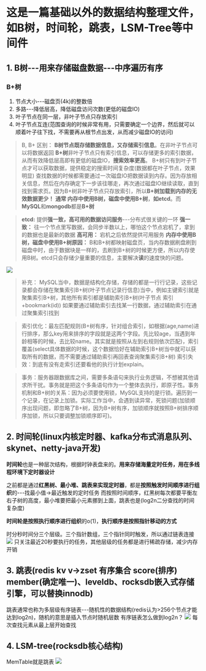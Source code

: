 # 这是一篇基础以外的数据结构整理文件，如B树，时间轮，跳表，LSM-Tree等中间件

## 1. B树---用来存储磁盘数据---中序遍历有序
### B+树
1. 节点大小---磁盘页(4k)的整数倍
2. 多路---降低层高，降低磁盘访问次数(更低的磁盘IO)
3. 叶子节点在同一层，非叶子节点只存放索引
4. 叶子节点互连(范围查询的时候非常有用，只需要确定一个边界，然后就可以顺着叶子往下找，不需要再从根节点出发，从而减少磁盘IO的访问)
>B, B+ 区别：
**B树节点既存储数据信息，又存储索引信息**。在非叶子节点可以将数据返回
**B+树**非叶子节点只有索引信息，可以存储更多的索引数据，从而有效降低层高即有更低的磁盘IO，**搜索效率更高**。
B+树只有到叶子节点才可以获取数据，提供稳定的搜索时间复杂度(数据都在叶子节点，效果明显)
查找数据的时候都需要通过一次磁盘IO把数据读到内存。因为存放相关信息，然后在内存确定下一步该往哪走，再次通过磁盘IO继续读取，直到找到需求页。因为B+树非叶子节点只存放索引，所以**B+树加载到内存的无效数据更少！**
**通常 内存中使用B树，磁盘中使用B+树**，**如etcd**。而**MySQL**和**mongodb**都是**B+树**

>**etcd:** 提供**强一致，高可用的数据访问服务**---分布式很关键的一环
**强一致：** 往一个节点里写数据，会同步半数以上，哪怕这个节点宕机了，拿到的数据也是最新的数据
**高可用：** 宕机之后依然提供可用服务
**内存中使用B树，磁盘中使用B+树原因：**
B和B+树都映射磁盘页，当内存数据刷盘刷到磁盘中时，由于数据块是一样的，去刷到B+树的时候更方便，所以内存使用B树。etcd只会存储少量重要的信息，主要解决**读**的速度快的问题。

![](2023-02-15-10-31-53.png)

>补充：
MySQL当中，数据是结构化存储，存储的都是一行行记录，这些记录都会存储在聚集索引B+树(叶子节点记录行信息)当中，例如主键索引就是聚集索引B+树，其他所有索引都是辅助索引B+树(叶子节点 索引+bookmark(id))
如果要通过辅助索引去找某一行数据，通过辅助索引在通过聚集索引找到

>索引优化：最左匹配规则(B+树有序，针对组合索引，如根据(age,name)进行排序，那么key用来排序的字段就是这两个字段。先比较age，当遇到年龄相等的时候，去比较name。其实就是按照从左到右规则依次匹配)，索引覆盖(select具体数据的时候，这个数据恰好在辅助索引B+树当中就可以获取所有的数据，而不需要通过辅助索引再回表查询聚集索引B+树)
索引失效：到底有没有走索引还要看他的执行计划explain。

>事务：服务器跟数据库之间，需要多条语句来执行业务逻辑，不想被其他请求所干扰。事务就是把这个多条语句作为一个整体去执行，即原子性。事务机制和B+树的关系：因为必须要使用锁，MySQL支持的是行锁。遍历到一个记录，在记录上加锁。实际工作当中，会遇到读异常，死锁问题(加锁顺序出现问题，即忽略了B+树，因为B+树有序，加锁顺序就按照B+树排序顺序加锁，所以只要调整加锁顺序即可)。

## 2. 时间轮(linux内核定时器、kafka分布式消息队列、skynet、netty-java开发)
**时间轮**也是一种层次结构，根据时钟表盘来的。**用来存储海量定时任务，用在多线程环境下定时器设计**

之前都是通过**红黑树、最小堆、跳表来实现定时器**，都是**按照触发时间顺序进行组织**的---找最小值->最近触发的定时任务
而按照时间顺序，红黑树每次都要平衡左右子树的高度，最小堆要把最小元素挪到上面，跳表也是(log2n二分查找的时间复杂度)

**时间轮是按照执行顺序进行组织**的o(1)，**执行顺序是按照指针移动的方式**

时分秒时间分三个层级。三个指针数组，三个指针同时触发，所以通过链表连接
![](2023-02-15-10-54-02.png)
只关注最近20秒要执行的任务，其他层级的任务都是进行稀疏存储，减少内存开销

## 3. 跳表(redis kv v->zset 有序集合 score(排序) member(确定唯一)、leveldb、rocksdb嵌入式存储引擎，可以替换innodb)
跳表通常也称为多层级有序链表---随机性的数据结构(redis认为>256个节点才能达到log2n)，随机的意思是插入节点时随机层数
有序链表怎么做到log2n？
![](2023-02-15-11-55-28.png)
每次查找元素从最上层开始查找

## 4. LSM-tree(rocksdb核心结构)
MemTable就是跳表
![](2023-02-15-12-09-27.png)
